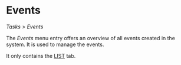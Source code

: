 # Events

*Tasks > Events* 

The *Events* menu entry offers an overview of all events created in the system. It is used to manage the events.

It only contains the [LIST](./03a_List.md) tab.